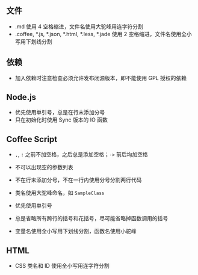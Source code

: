## 文件

* .md 使用 4 空格缩进，文件名使用大驼峰用连字符分割
* .coffee, *.js, *.json, *.html, *.less, *.jade 使用 2 空格缩进，文件名使用全小写用下划线分割

## 依赖

* 加入依赖时注意检查必须允许发布闭源版本，即不能使用 GPL 授权的依赖

## Node.js

* 优先使用单引号，总是在行末添加分号
* 只在初始化时使用 Sync 版本的 IO 函数

## Coffee Script

* `,`, `:` 之前不加空格，之后总是添加空格；`->` 前后均加空格
* 不可以出现空的参数列表
* 不在行末添加分号，不在一行内使用分号分割两行代码
* 类名使用大驼峰命名，如 `SampleClass`
* 优先使用单引号
* 总是省略所有跨行的括号和花括号，尽可能省略掉函数调用的括号

* 变量名使用全小写用下划线分割，函数名使用小驼峰

## HTML

* CSS 类名和 ID 使用全小写用连字符分割
